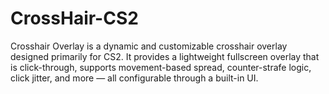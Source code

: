 # CrossHair-CS2
Crosshair Overlay is a dynamic and customizable crosshair overlay designed primarily for CS2. It provides a lightweight fullscreen overlay that is click-through, supports movement-based spread, counter-strafe logic, click jitter, and more — all configurable through a built-in UI.

